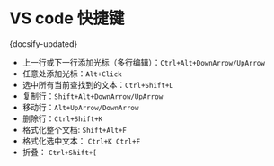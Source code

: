 
# VS code 快捷键
{docsify-updated}

+ 上一行或下一行添加光标（多行编辑）：`Ctrl+Alt+DownArrow/UpArrow`
+ 任意处添加光标：`Alt+Click`
+ 选中所有当前查找到的文本：`Ctrl+Shift+L`
+ 复制行：`Shift+Alt+DownArrow/UpArrow`
+ 移动行：`Alt+UpArrow/DownArrow`
+ 删除行：`Ctrl+Shift+K`
+ 格式化整个文档: `Shift+Alt+F`
+ 格式化选中文本： `Ctrl+K Ctrl+F`
+ 折叠： `Ctrl+Shift+[`